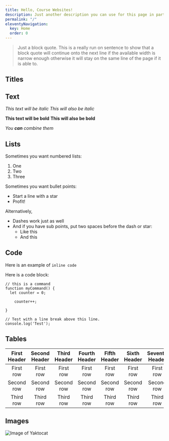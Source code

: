 ```yaml
---
title: Hello, Course Websites!
description: Just another description you can use for this page in particular.
permalink: "/"
eleventyNavigation:
  key: Home
  order: 0
---
```


> Just a block quote. This is a really run on sentence to show that a block quote will continue onto the next line if the available width is narrow enough otherwise it will stay on the same line of the page if it is able to.

## Titles

## Text

*This text will be italic*
_This will also be italic_

**This text will be bold**
__This will also be bold__

_You **can** combine them_

## Lists

Sometimes you want numbered lists:

1. One
2. Two
3. Three

Sometimes you want bullet points:

* Start a line with a star
* Profit!

Alternatively,

- Dashes work just as well
- And if you have sub points, put two spaces before the dash or star:
  - Like this
  - And this

## Code

Here is an example of `inline code`

Here is a code block:

``` js/2/4
// this is a command
function myCommand() {
  let counter = 0;

	counter++;

}

// Test with a line break above this line.
console.log('Test');
```

## Tables

| First Header | Second Header | Third Header | Fourth Header | Fifth Header | Sixth Header | Seventh Header |
| :----------: | :-----------: | :----------: | :-----------: | :----------: | :----------: | :------------: |
|  First row   |   First row   |  First row   |   First row   |  First row   |  First row   |   First row    |
|  Second row  |  Second row   |  Second row  |  Second row   |  Second row  |  Second row  |   Second row   |
|  Third row   |   Third row   |  Third row   |   Third row   |  Third row   |  Third row   |   Third row    |

## Images

![Image of Yaktocat](https://octodex.github.com/images/yaktocat.png)
